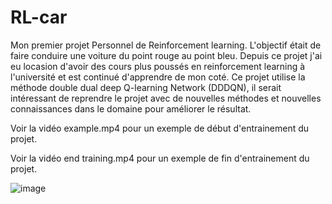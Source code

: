 # RL-car
Mon premier projet Personnel de Reinforcement learning.
L'objectif était de faire conduire une voiture du point rouge au point bleu.
Depuis ce projet j'ai eu locasion d'avoir des cours plus poussés en reinforcement learning à l'université et est continué d'apprendre de mon coté.
Ce projet utilise la méthode double dual deep Q-learning Network (DDDQN), il serait intéressant de reprendre le projet avec de nouvelles méthodes et nouvelles connaissances dans le domaine pour améliorer le résultat. 

Voir la vidéo example.mp4 pour un exemple de début d'entrainement du projet.

Voir la vidéo end training.mp4 pour un exemple de fin d'entrainement du projet. 

![image](https://user-images.githubusercontent.com/40719576/229764188-b6571709-e5f1-4ee7-8e21-1d3e8ac5b0ed.png)
